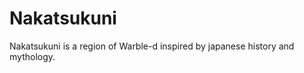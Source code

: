# Nakatsukuni

<meta property="og:description" content="Nakatsukuni is a region of Warble-d inspired by japanese history and mythology.">

Nakatsukuni is a region of Warble-d inspired by japanese history and mythology.